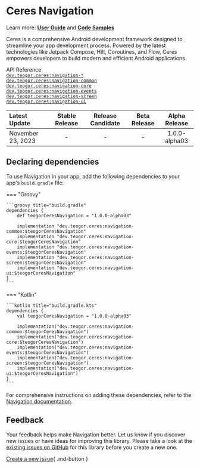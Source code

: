 # Ceres Navigation

Learn more: **[User Guide](../user-guide.md)** and **[Code Samples](../code-samples.md)**

Ceres is a comprehensive Android development framework designed to streamline your app development process. Powered by the latest technologies like Jetpack Compose, Hilt, Coroutines, and Flow, Ceres empowers developers to build modern and efficient Android applications.

[//]: # (REGION-API-REFERENCE)

API Reference  
[`dev.teogor.ceres:navigation-*`](../html/navigation)  
[`dev.teogor.ceres:navigation-common`](../html/navigation/common)  
[`dev.teogor.ceres:navigation-core`](../html/navigation/core)  
[`dev.teogor.ceres:navigation-events`](../html/navigation/events)  
[`dev.teogor.ceres:navigation-screen`](../html/navigation/screen)  
[`dev.teogor.ceres:navigation-ui`](../html/navigation/ui)

[//]: # (REGION-API-REFERENCE)

[//]: # (REGION-RELEASE-TABLE)

| Latest Update       |  Stable Release  |  Release Candidate  |  Beta Release  |  Alpha Release  |
|:--------------------|:----------------:|:-------------------:|:--------------:|:---------------:|
| November 23, 2023   |        -         |          -          |       -        |  1.0.0-alpha03  |

[//]: # (REGION-RELEASE-TABLE)

[//]: # (REGION-DEPENDENCIES)

## Declaring dependencies

To use Navigation in your app, add the following dependencies to your app's `build.gradle` file:

=== "Groovy"

    ```groovy title="build.gradle"
    dependencies {
        def teogorCeresNavigation = "1.0.0-alpha03"
        
        implementation "dev.teogor.ceres:navigation-common:$teogorCeresNavigation"
        implementation "dev.teogor.ceres:navigation-core:$teogorCeresNavigation"
        implementation "dev.teogor.ceres:navigation-events:$teogorCeresNavigation"
        implementation "dev.teogor.ceres:navigation-screen:$teogorCeresNavigation"
        implementation "dev.teogor.ceres:navigation-ui:$teogorCeresNavigation"
    }
    ```

=== "Kotlin"

    ```kotlin title="build.gradle.kts"
    dependencies {
        val teogorCeresNavigation = "1.0.0-alpha03"
        
        implementation("dev.teogor.ceres:navigation-common:$teogorCeresNavigation")
        implementation("dev.teogor.ceres:navigation-core:$teogorCeresNavigation")
        implementation("dev.teogor.ceres:navigation-events:$teogorCeresNavigation")
        implementation("dev.teogor.ceres:navigation-screen:$teogorCeresNavigation")
        implementation("dev.teogor.ceres:navigation-ui:$teogorCeresNavigation")
    }
    ```

For comprehensive instructions on adding these dependencies, refer to the [Navigation documentation](../navigation/index.md#getting-started-with-navigation).

[//]: # (REGION-DEPENDENCIES)

[//]: # (REGION-FEEDBACK)

## Feedback

Your feedback helps make Navigation better. Let us know if you discover new issues or have
ideas for improving this library. Please take a look at the [existing issues on GitHub](https://github.com/teogor/ceres/issues)
for this library before you create a new one.

[Create a new issue](https://github.com/teogor/ceres/issues/new){ .md-button }

[//]: # (REGION-FEEDBACK)

[//]: # (REGION-VERSION-CHANGELOG)



[//]: # (REGION-VERSION-CHANGELOG)

